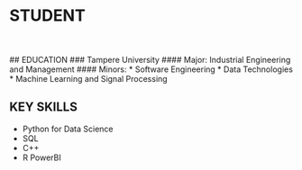# STUDENT
<br/>
<br/>
## EDUCATION
### Tampere University
#### Major: 
Industrial Engineering and Management
#### Minors:
* Software Engineering
* Data Technologies
* Machine Learning and Signal Processing

## KEY SKILLS
* Python for Data Science
* SQL
* C++
* R
PowerBI
